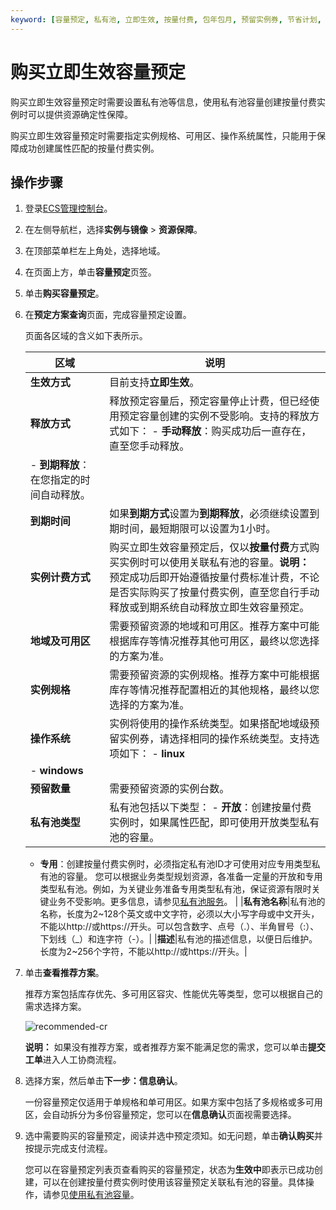 ```yaml
---
keyword: [容量预定, 私有池, 立即生效, 按量付费, 包年包月, 预留实例券, 节省计划, RI, 私有资源池]
---
```


# 购买立即生效容量预定

购买立即生效容量预定时需要设置私有池等信息，使用私有池容量创建按量付费实例时可以提供资源确定性保障。

购买立即生效容量预定时需要指定实例规格、可用区、操作系统属性，只能用于保障成功创建属性匹配的按量付费实例。

## 操作步骤

1.  登录[ECS管理控制台](https://ecs.console.aliyun.com)。

2.  在左侧导航栏，选择**实例与镜像** \> **资源保障**。

3.  在顶部菜单栏左上角处，选择地域。

4.  在页面上方，单击**容量预定**页签。

5.  单击**购买容量预定**。

6.  在**预定方案查询**页面，完成容量预定设置。

    页面各区域的含义如下表所示。

    |区域|说明|
    |--|--|
    |**生效方式**|目前支持**立即生效**。|
    |**释放方式**|释放预定容量后，预定容量停止计费，但已经使用预定容量创建的实例不受影响。支持的释放方式如下：    -   **手动释放**：购买成功后一直存在，直至您手动释放。
    -   **到期释放**：在您指定的时间自动释放。 |
    |**到期时间**|如果**到期方式**设置为**到期释放**，必须继续设置到期时间，最短期限可以设置为1小时。|
    |**实例计费方式**|购买立即生效容量预定后，仅以**按量付费**方式购买实例时可以使用关联私有池的容量。**说明：** 预定成功后即开始遵循按量付费标准计费，不论是否实际购买了按量付费实例，直至您自行手动释放或到期系统自动释放立即生效容量预定。 |
    |**地域及可用区**|需要预留资源的地域和可用区。推荐方案中可能根据库存等情况推荐其他可用区，最终以您选择的方案为准。|
    |**实例规格**|需要预留资源的实例规格。推荐方案中可能根据库存等情况推荐配置相近的其他规格，最终以您选择的方案为准。|
    |**操作系统**|实例将使用的操作系统类型。如果搭配地域级预留实例券，请选择相同的操作系统类型。支持选项如下：    -   **linux**
    -   **windows** |
    |**预留数量**|需要预留资源的实例台数。|
    |**私有池类型**|私有池包括以下类型：    -   **开放**：创建按量付费实例时，如果属性匹配，即可使用开放类型私有池的容量。
    -   **专用**：创建按量付费实例时，必须指定私有池ID才可使用对应专用类型私有池的容量。
您可以根据业务类型规划资源，各准备一定量的开放和专用类型私有池。例如，为关键业务准备专用类型私有池，保证资源有限时关键业务不受影响。更多信息，请参见[私有池服务](/intl.zh-CN/标签与资源/资源保障/资源保障概述.md)。 |
    |**私有池名称**|私有池的名称，长度为2~128个英文或中文字符，必须以大小写字母或中文开头，不能以http://或https://开头。可以包含数字、点号（.）、半角冒号（:）、下划线（\_）和连字符（-）。|
    |**描述**|私有池的描述信息，以便日后维护。长度为2~256个字符，不能以http://或https://开头。|

7.  单击**查看推荐方案**。

    推荐方案包括库存优先、多可用区容灾、性能优先等类型，您可以根据自己的需求选择方案。

    ![recommended-cr](https://static-aliyun-doc.oss-accelerate.aliyuncs.com/assets/img/zh-CN/5510996061/p187574.png)

    **说明：** 如果没有推荐方案，或者推荐方案不能满足您的需求，您可以单击**提交工单**进入人工协商流程。

8.  选择方案，然后单击**下一步：信息确认**。

    一份容量预定仅适用于单规格和单可用区。如果方案中包括了多规格或多可用区，会自动拆分为多份容量预定，您可以在**信息确认**页面视需要选择。

9.  选中需要购买的容量预定，阅读并选中预定须知。如无问题，单击**确认购买**并按提示完成支付流程。

    您可以在容量预定列表页查看购买的容量预定，状态为**生效中**即表示已成功创建，可以在创建按量付费实例时使用该容量预定关联私有池的容量。具体操作，请参见[使用私有池容量]()。


